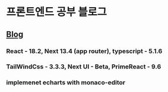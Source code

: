# 프론트엔드 공부 블로그

## [Blog](https://wonlee1205-blog.vercel.app/)

### React - 18.2, Next 13.4 (app router), typescript - 5.1.6

### TailWindCss - 3.3.3, Next UI - Beta, PrimeReact - 9.6

### implemenet echarts with monaco-editor
